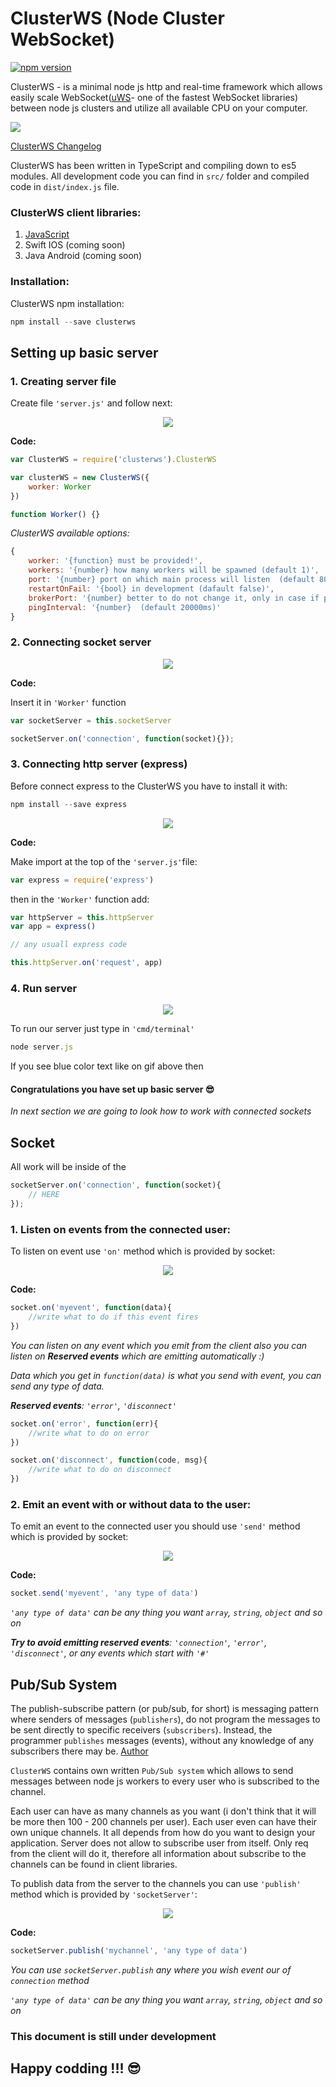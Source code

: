 # ClusterWS (Node Cluster WebSocket)

[![npm version](https://badge.fury.io/js/clusterws.svg)](https://badge.fury.io/js/clusterws)

ClusterWS - is a minimal node js http and real-time framework which allows easily scale WebSocket([uWS](https://github.com/uNetworking/uWebSockets)- one of the fastest WebSocket libraries) between node js clusters and utilize all available CPU on your computer.

![](https://u.cubeupload.com/goriunovd/6cdmain.gif)

[ClusterWS Changelog](./information/CHANGELOG.md)

ClusterWS has been written in TypeScript and compiling down to es5 modules. All development code you can find in `src/` folder and compiled code in `dist/index.js` file.

### ClusterWS client libraries:

1. [JavaScript](https://github.com/goriunov/ClusterWS-Client-JS)
2. Swift IOS (coming soon)
3. Java Android (coming soon)

### Installation:

ClusterWS npm installation: 

```js
npm install --save clusterws
```

## Setting up basic server

### 1. Creating server file

Create file `'server.js'` and follow next: 

<div style="text-align:center"><img  src ="https://u.cubeupload.com/goriunovd/e26conf.gif"></div>

**Code:**

```js
var ClusterWS = require('clusterws').ClusterWS

var clusterWS = new ClusterWS({
    worker: Worker
})

function Worker() {}
```

*ClusterWS available options:*

```js
{
    worker: '{function} must be provided!',
    workers: '{number} how many workers will be spawned (default 1)',
    port: '{number} port on which main process will listen  (default 80)',
    restartOnFail: '{bool} in development (dafault false)',
    brokerPort: '{number} better to do not change it, only in case if port already in use (default 9346)',
    pingInterval: '{number}  (default 20000ms)'
}
```

### 2. Connecting socket server

<div style="text-align:center"><img  src ="https://u.cubeupload.com/goriunovd/sserver.gif"></div>

**Code:**

Insert it in `'Worker'` function

```js
var socketServer = this.socketServer

socketServer.on('connection', function(socket){});
```

### 3. Connecting http server (express)

Before connect express to the ClusterWS you have to install it with: 

```js
npm install --save express
```

<div style="text-align:center"><img  src ="https://u.cubeupload.com/goriunovd/httpexpress.gif"></div>

**Code:**

Make import at the top of the `'server.js'`file:

```js
var express = require('express')
```

then in the `'Worker'` function add:

```js
var httpServer = this.httpServer
var app = express()

// any usuall express code 

this.httpServer.on('request', app)

```

### 4. Run server

<div style="text-align:center"><img  src ="https://u.cubeupload.com/goriunovd/runserver.gif"></div>

To run our server just type in `'cmd/terminal'`

```js
node server.js
```

If you see blue color text like on gif above then

#### Congratulations you have set up basic server :sunglasses:

*In next section we are going to look how to work with connected sockets*

## Socket

All work will be inside of the 

```js 
socketServer.on('connection', function(socket){
    // HERE  
});
```

### 1. Listen on events from the connected user:

To listen on event use `'on'` method which is provided by socket:

<div style="text-align:center"><img  src ="https://u.cubeupload.com/goriunovd/socketon.gif"></div>

**Code:**

```js
socket.on('myevent', function(data){
    //write what to do if this event fires
})
```

*You can listen on any event which you emit from the client also you can listen on **Reserved events** which are emitting automatically :)*

*Data which you get in `function(data)` is what you send with event, you can send any type of data.*

***Reserved events**: `'error'`, `'disconnect'`*

```js
socket.on('error', function(err){
    //write what to do on error
})

socket.on('disconnect', function(code, msg){
    //write what to do on disconnect
})
```

### 2. Emit an event with or without data to the user:

To emit an event to the connected user you should use `'send'` method which is provided by socket:

<div style="text-align:center"><img  src ="https://u.cubeupload.com/goriunovd/socketsend.gif"></div>

**Code:**

```js
socket.send('myevent', 'any type of data')
```

*`'any type of data'` can be any thing you want `array`, `string`, `object` and so on*

***Try to avoid emitting reserved events**: `'connection'`, `'error'`, `'disconnect'`, or any events which start with `'#'`*

## Pub/Sub System

The publish-subscribe pattern (or pub/sub, for short) is messaging pattern where senders of messages (`publishers`), do not program the messages to be sent directly to specific receivers (`subscribers`). Instead, the programmer `publishes` messages (events), without any knowledge of any subscribers there may be. [Author](https://www.toptal.com/ruby-on-rails/the-publish-subscribe-pattern-on-rails)

`ClusterWS` contains own written `Pub/Sub system` which allows to send messages between node js workers to every user who is subscribed to the channel.

Each user can have as many channels as you want (i don't think that it will be more then 100 - 200 channels per user). Each user even can have their own unique channels. It all depends from how do you want to design your application. Server does not allow to subscribe user from itself. Only req from the client will do it, therefore all information about subscribe to the channels can be found in client libraries.


To publish data from the server to the channels you can use `'publish'` method which is provided by `'socketServer'`:

<div style="text-align:center"><img  src ="https://u.cubeupload.com/goriunovd/socketpublish.gif"></div>

**Code:**

```js
socketServer.publish('mychannel', 'any type of data')
```

*You can use `socketServer.publish` any where you wish event our of `connection` method*

*`'any type of data'` can be any thing you want `array`, `string`, `object` and so on*

### This document is still under development

## Happy codding !!! :sunglasses:



